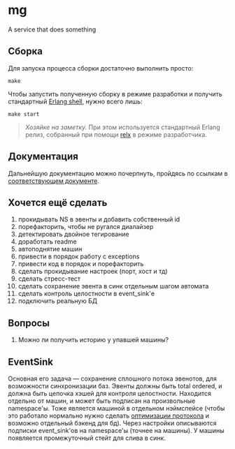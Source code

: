 # mg

A service that does something

## Сборка

Для запуска процесса сборки достаточно выполнить просто:

    make

Чтобы запустить полученную сборку в режиме разработки и получить стандартный [Erlang shell][1], нужно всего лишь:

    make start

> _Хозяйке на заметку._ При этом используется стандартный Erlang релиз, собранный при помощи [relx][2] в режиме разработчика.

## Документация

Дальнейшую документацию можно почерпнуть, пройдясь по ссылкам в [соответствующем документе](doc/index.md). 

[1]: http://erlang.org/doc/man/shell.html
[2]: https://github.com/erlware/relx

## Хочется ещё сделать

1. прокидывать NS в эвенты и добавить собственный id
1. порефакторить, чтобы не ругался диалайзер
1. детектировать двойное тегирование
1. доработать readme
1. автоподнятие машин
1. привести в порядок работу с exceptions
1. привести код в порядок и порефакторить
1. сделать прокидывание настроек (порт, хост и тд)
1. сделать стресс-тест
1. сделать сохранение эвента в синк отдельным шагом автомата
1. сделать контроль целостности в event_sink'е
1. подключить реальную БД

## Вопросы

1. Можно ли получить историю у упавшей машины?

## EventSink

Основная его задача — сохранение сплошного потока эвенотов, для возможности синхронизации баз. Эвенты должны быть total ordered, и должна быть цепочка хэшей для контроля целостности.
Находится отдельно от машин, и может быть подписан на произвольные namespace'ы. Тоже является машиной в отдельном нэймспейсе (чтобы это работало нормально нужно сделать [оптимизации протокола](https://github.com/rbkmoney/damsel/pull/38) и возможно отдельный бэкенд для бд).
Через настройки описываются подписки event_sink'ов на namespace'ы (точнее на машины).
У машины появляется промежуточный стейт для слива в синк.
